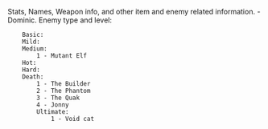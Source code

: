 Stats, Names, Weapon info, and other item and enemy related information. - Dominic. 
	Enemy type and level:
		
		Basic:
		Mild:
		Medium:
			1 - Mutant Elf
		Hot:
		Hard:
		Death:
			1 - The Builder
			2 - The Phantom
			3 - The Quak
			4 - Jonny
			Ultimate: 
				1 - Void cat
